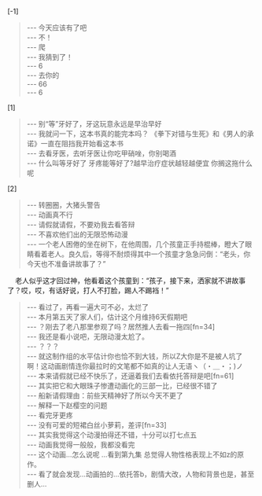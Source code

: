
[-1] 
>--- 今天应该有了吧<br>
>--- 不！<br>
>--- 爬<br>
>--- 我猜到了！<br>
>--- 6<br>
>--- 去你的<br>
>--- 66<br>
>--- 6<br>

[1] 
>--- 别“等”牙好了，牙这玩意永远是早治早好<br>
>--- 我就问一下，这本书真的能完本吗？
《拳下对错与生死》和《男人的承诺》一直在阻挡我开始看这本书<br>
>--- 去看牙医，去听牙医让你吃甲硝唑，你别喝酒<br>
>--- 什么叫等牙好了 牙疼能等好了?越早治疗症状越轻越便宜 你搁这拖什么呢<br>

[2] 
>--- 转圈圈，大猪头警告<br>
>--- 动画真不行<br>
>--- 请假就请假，不要劝我去看答辩<br>
>--- 不喜欢他们出的无限恐怖动漫<br>
>--- 一个老人困倦的坐在树下，在他周围，几个孩童正手持棍棒，瞪大了眼睛看着老人。良久后，等得不耐烦得其中一个孩童才急急问倒：“老头，你今天也不准备讲故事了？”

    老人似乎这才回过神，他看着这个孩童到：“孩子，接下来，洒家就不讲故事了？哎，哎，有话好说，打人不打脸，踢人不踢裆！”<br>
>--- 看过了，再看一遍大可不必，太烂了<br>
>--- 本月第五天了家人们，估计这个月维持6天假期吧<br>
>--- ？刚去了老八那里参观了吗？居然推人去看一拖四[fn=34]<br>
>--- 我还是看小说吧，无限动漫太尬了。<br>
>--- ？？？<br>
>--- 就这制作组的水平估计你也恰不到大钱，所以Z大你是不是被人坑了啊！这动画剧情连你最拉时的文笔都不如真的让人无语ヽ（・＿・；)ノ<br>
>--- 本来请假就已经不快乐了，还逼着我们去看依托答辩是吧[fn=61]<br>
>--- 其实把它和大眼珠子惨遭动画化的三部一比，已经很不错了<br>
>--- 船新请假理由：前些天精神好了所以今天不更了<br>
>--- 解释一下赵樱空的问题<br>
>--- 看完牙更疼<br>
>--- 没有可爱的短裙白丝小萝莉，差评[fn=33]<br>
>--- 其实我觉得这个动漫拍得还不错，十分可以打七点五<br>
>--- 动画我觉得一般般，我都没看完<br>
>--- 这个动画…怎么说呢 …看到第九集 总觉得人物性格表现上不如z的原作。<br>
>--- 看了就会发现...动画拍的...依托答b，剧情大改，人物和背景也是，甚至删人...<br>

